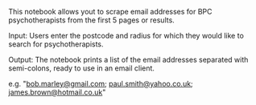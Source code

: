 This notebook allows yout to scrape email addresses for BPC psychotherapists from the first 5 pages or results. 

Input:
Users enter the postcode and radius for which they would like to search for psychotherapists. 

Output:
The notebook prints a list of the email addresses separated with semi-colons, ready to use in an email client. 

e.g. "bob.marley@gmail.com; paul.smith@yahoo.co.uk; james.brown@hotmail.co.uk"
